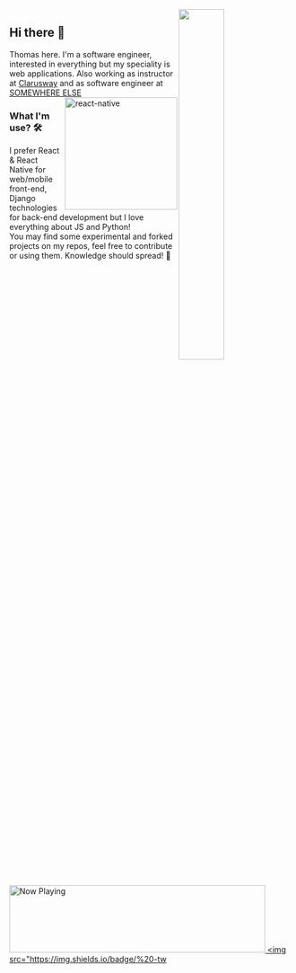 <img src="https://github-readme-stats.vercel.app/api?username=mertcetin91&show_icons=true&theme=tokyonight" align='right' width="40%">

## Hi there :wave:
Thomas here. I'm a software engineer, interested in everything but my speciality is web applications. Also working as instructor at [Clarusway](https://clarusway.com/) and as software engineer at [SOMEWHERE ELSE](https://somewhere.com/) 
<img src="https://media.giphy.com/media/n6mEMqAuYOQ8l8qcEE/giphy.gif" alt="react-native" width=200 height=200 align="right">
### What I'm use? 🛠  
I prefer React & React Native for web/mobile front-end, Django technologies for back-end development but I love everything about JS and Python!
<br/> 
You may find some experimental and forked projects on my repos, feel free to contribute or using them.
Knowledge should spread! :muscle:
<a href="https://spotify-snippet.vercel.app/whatiamlistening?open">
    <img src="https://spotify-snippet.vercel.app/whatiamlistening" width="456" height="120" alt="Now Playing">
</a>
<a href="https://twitter.com/waltercw" target="_blank">
    <img src="https://img.shields.io/badge/%20-tw
